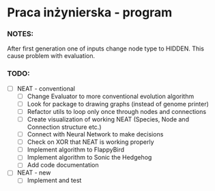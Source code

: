 # Praca inżynierska - program

### NOTES:
After first generation one of inputs change node type to HIDDEN. This cause problem with evaluation.

### TODO:
- [ ] NEAT - conventional
    - [ ] Change Evaluator to more conventional evolution algorithm
    - [ ] Look for package to drawing graphs (instead of genome printer)
    - [ ] Refactor utils to loop only once through nodes and connections
    - [ ] Create visualization of working NEAT (Species, Node and Connection structure etc.)
    - [ ] Connect with Neural Network to make decisions
    - [ ] Check on XOR that NEAT is working properly
    - [ ] Implement algorithm to FlappyBird
    - [ ] Implement algorithm to Sonic the Hedgehog
    - [ ] Add code documentation
- [ ] NEAT - new
    - [ ] Implement and test